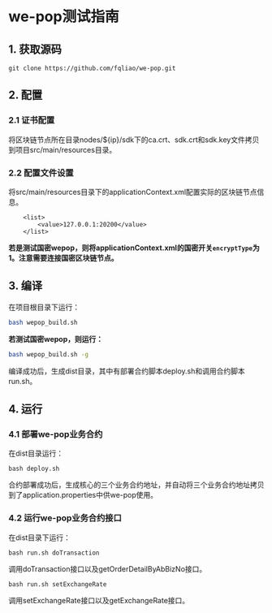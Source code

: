 # we-pop测试指南

## 1. 获取源码
```
git clone https://github.com/fqliao/we-pop.git
```

## 2. 配置

### 2.1 证书配置
将区块链节点所在目录nodes/${ip}/sdk下的ca.crt、sdk.crt和sdk.key文件拷贝到项目src/main/resources目录。

### 2.2 配置文件设置
将src/main/resources目录下的applicationContext.xml配置实际的区块链节点信息。
```
    <list>
        <value>127.0.0.1:20200</value>
    </list>
```
**若是测试国密wepop，则将applicationContext.xml的国密开关`encryptType`为1。注意需要连接国密区块链节点。**

## 3. 编译
在项目根目录下运行：
```bash
bash wepop_build.sh
```
**若测试国密wepop，则运行：**
```bash
bash wepop_build.sh -g
```
编译成功后，生成dist目录，其中有部署合约脚本deploy.sh和调用合约脚本run.sh。

## 4. 运行

### 4.1 部署we-pop业务合约
在dist目录运行：
```
bash deploy.sh
```
合约部署成功后，生成核心的三个业务合约地址，并自动将三个业务合约地址拷贝到了application.properties中供we-pop使用。

### 4.2 运行we-pop业务合约接口
在dist目录下运行：
```
bash run.sh doTransaction
```
调用doTransaction接口以及getOrderDetailByAbBizNo接口。
```
bash run.sh setExchangeRate
```
调用setExchangeRate接口以及getExchangeRate接口。
